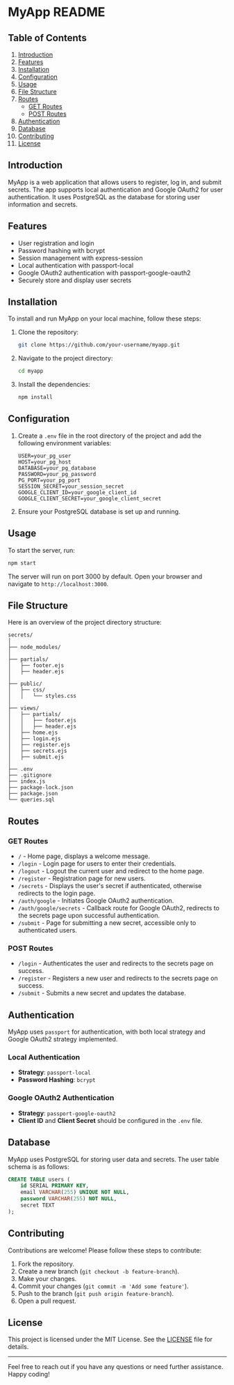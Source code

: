 # MyApp README

## Table of Contents
1. [Introduction](#introduction)
2. [Features](#features)
3. [Installation](#installation)
4. [Configuration](#configuration)
5. [Usage](#usage)
6. [File Structure](#file-structure)
7. [Routes](#routes)
    - [GET Routes](#get-routes)
    - [POST Routes](#post-routes)
8. [Authentication](#authentication)
9. [Database](#database)
10. [Contributing](#contributing)
11. [License](#license)

## Introduction
MyApp is a web application that allows users to register, log in, and submit secrets. The app supports local authentication and Google OAuth2 for user authentication. It uses PostgreSQL as the database for storing user information and secrets.

## Features
- User registration and login
- Password hashing with bcrypt
- Session management with express-session
- Local authentication with passport-local
- Google OAuth2 authentication with passport-google-oauth2
- Securely store and display user secrets

## Installation
To install and run MyApp on your local machine, follow these steps:

1. Clone the repository:
    ```sh
    git clone https://github.com/your-username/myapp.git
    ```
2. Navigate to the project directory:
    ```sh
    cd myapp
    ```
3. Install the dependencies:
    ```sh
    npm install
    ```

## Configuration
1. Create a `.env` file in the root directory of the project and add the following environment variables:
    ```env
    USER=your_pg_user
    HOST=your_pg_host
    DATABASE=your_pg_database
    PASSWORD=your_pg_password
    PG_PORT=your_pg_port
    SESSION_SECRET=your_session_secret
    GOOGLE_CLIENT_ID=your_google_client_id
    GOOGLE_CLIENT_SECRET=your_google_client_secret
    ```

2. Ensure your PostgreSQL database is set up and running.

## Usage
To start the server, run:
```sh
npm start
```
The server will run on port 3000 by default. Open your browser and navigate to `http://localhost:3000`.


## File Structure
Here is an overview of the project directory structure:
```
secrets/
│
├── node_modules/
│
├── partials/
│   ├── footer.ejs
│   ├── header.ejs
│
├── public/
│   ├── css/
│   │   └── styles.css
│
├── views/
│   ├── partials/
│   │   ├── footer.ejs
│   │   ├── header.ejs
│   ├── home.ejs
│   ├── login.ejs
│   ├── register.ejs
│   ├── secrets.ejs
│   ├── submit.ejs
│
├── .env
├── .gitignore
├── index.js
├── package-lock.json
├── package.json
└── queries.sql
```


## Routes

### GET Routes
- `/` - Home page, displays a welcome message.
- `/login` - Login page for users to enter their credentials.
- `/logout` - Logout the current user and redirect to the home page.
- `/register` - Registration page for new users.
- `/secrets` - Displays the user's secret if authenticated, otherwise redirects to the login page.
- `/auth/google` - Initiates Google OAuth2 authentication.
- `/auth/google/secrets` - Callback route for Google OAuth2, redirects to the secrets page upon successful authentication.
- `/submit` - Page for submitting a new secret, accessible only to authenticated users.

### POST Routes
- `/login` - Authenticates the user and redirects to the secrets page on success.
- `/register` - Registers a new user and redirects to the secrets page on success.
- `/submit` - Submits a new secret and updates the database.

## Authentication
MyApp uses `passport` for authentication, with both local strategy and Google OAuth2 strategy implemented.

### Local Authentication
- **Strategy**: `passport-local`
- **Password Hashing**: `bcrypt`

### Google OAuth2 Authentication
- **Strategy**: `passport-google-oauth2`
- **Client ID** and **Client Secret** should be configured in the `.env` file.

## Database
MyApp uses PostgreSQL for storing user data and secrets. The user table schema is as follows:
```sql
CREATE TABLE users (
    id SERIAL PRIMARY KEY,
    email VARCHAR(255) UNIQUE NOT NULL,
    password VARCHAR(255) NOT NULL,
    secret TEXT
);
```

## Contributing
Contributions are welcome! Please follow these steps to contribute:
1. Fork the repository.
2. Create a new branch (`git checkout -b feature-branch`).
3. Make your changes.
4. Commit your changes (`git commit -m 'Add some feature'`).
5. Push to the branch (`git push origin feature-branch`).
6. Open a pull request.

## License
This project is licensed under the MIT License. See the [LICENSE](LICENSE) file for details.

---

Feel free to reach out if you have any questions or need further assistance. Happy coding!
